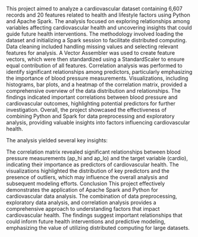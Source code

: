 This project aimed to analyze a cardiovascular dataset containing 6,607 records and 20 features related to health and lifestyle factors using Python and Apache Spark. The analysis focused on exploring relationships among variables affecting cardiovascular health and uncovering insights that could guide future health interventions.
The methodology involved loading the dataset and initializing a Spark session to facilitate distributed computing. Data cleaning included handling missing values and selecting relevant features for analysis. A Vector Assembler was used to create feature vectors, which were then standardized using a StandardScaler to ensure equal contribution of all features.
Correlation analysis was performed to identify significant relationships among predictors, particularly emphasizing the importance of blood pressure measurements. Visualizations, including histograms, bar plots, and a heatmap of the correlation matrix, provided a comprehensive overview of the data distribution and relationships.
The findings indicated important correlations between blood pressure and cardiovascular outcomes, highlighting potential predictors for further investigation. Overall, the project showcased the effectiveness of combining Python and Spark for data preprocessing and exploratory analysis, providing valuable insights into factors influencing cardiovascular health.


The analysis yielded several key insights:

The correlation matrix revealed significant relationships between blood pressure measurements (ap_hi and ap_lo) and the target variable (cardio), indicating their importance as predictors of cardiovascular health.
The visualizations highlighted the distribution of key predictors and the presence of outliers, which may influence the overall analysis and subsequent modeling efforts.
Conclusion
This project effectively demonstrates the application of Apache Spark and Python for cardiovascular data analysis. The combination of data preprocessing, exploratory data analysis, and correlation analysis provides a comprehensive approach to understanding factors that impact cardiovascular health. The findings suggest important relationships that could inform future health interventions and predictive modeling, emphasizing the value of utilizing distributed computing for large datasets.

